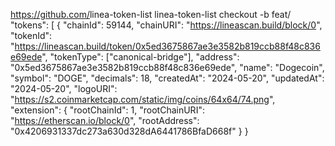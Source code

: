 https://github.com/<ekosupriono3>linea-token-list
linea-token-list
checkout -b feat/<Doge>
"tokens": [
{
"chainId": 59144,
"chainURI": "https://lineascan.build/block/0",
"tokenId": "https://lineascan.build/token/0x5ed3675867ae3e3582b819ccb88f48c836e69ede",
"tokenType": ["canonical-bridge"],
"address": "0x5ed3675867ae3e3582b819ccb88f48c836e69ede",
"name": "Dogecoin",
"symbol": "DOGE",
"decimals": 18,
"createdAt": "2024-05-20",
"updatedAt": "2024-05-20",
"logoURI": "https://s2.coinmarketcap.com/static/img/coins/64x64/74.png",
"extension": {
"rootChainId": 1,
"rootChainURI": "https://etherscan.io/block/0",
"rootAddress": "0x4206931337dc273a630d328dA6441786BfaD668f"
}
}
